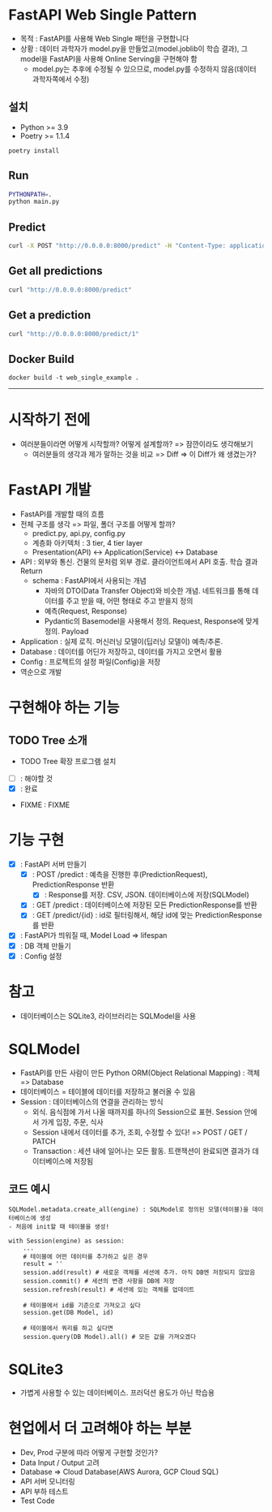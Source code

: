 # FastAPI Web Single Pattern
- 목적 : FastAPI를 사용해 Web Single 패턴을 구현합니다
- 상황 : 데이터 과학자가 model.py을 만들었고(model.joblib이 학습 결과), 그 model을 FastAPI을 사용해 Online Serving을 구현해야 함
  - model.py는 추후에 수정될 수 있으므로, model.py를 수정하지 않음(데이터 과학자쪽에서 수정)

## 설치
- Python >= 3.9
- Poetry >= 1.1.4


```
poetry install
```

## Run
```bash
PYTHONPATH=.
python main.py
```

## Predict
```bash
curl -X POST "http://0.0.0.0:8000/predict" -H "Content-Type: application/json" -d '{"features": [5.1, 3.5, 1.4, 0.2]}'
```

## Get all predictions
```bash
curl "http://0.0.0.0:8000/predict"
```

## Get a prediction
```bash
curl "http://0.0.0.0:8000/predict/1"
```

## Docker Build
```
docker build -t web_single_example .
```

---



# 시작하기 전에
- 여러분들이라면 어떻게 시작할까? 어떻게 설계할까? => 잠깐이라도 생각해보기
  - 여러분들의 생각과 제가 말하는 것을 비교 => Diff => 이 Diff가 왜 생겼는가?

# FastAPI 개발
- FastAPI를 개발할 때의 흐름
- 전체 구조를 생각 => 파일, 폴더 구조를 어떻게 할까?
  - predict.py, api.py, config.py 
  - 계층화 아키텍처 : 3 tier, 4 tier layer
  - Presentation(API) <-> Application(Service) <-> Database
- API : 외부와 통신. 건물의 문처럼 외부 경로. 클라이언트에서 API 호출. 학습 결과 Return
  - schema : FastAPI에서 사용되는 개념
    - 자바의 DTO(Data Transfer Object)와 비슷한 개념. 네트워크를 통해 데이터를 주고 받을 때, 어떤 형태로 주고 받을지 정의
    - 예측(Request, Response)
    - Pydantic의 Basemodel을 사용해서 정의. Request, Response에 맞게 정의. Payload
- Application : 실제 로직. 머신러닝 모델이(딥러닝 모델이) 예측/추론.
- Database : 데이터를 어딘가 저장하고, 데이터를 가지고 오면서 활용
- Config : 프로젝트의 설정 파일(Config)을 저장
- 역순으로 개발

# 구현해야 하는 기능
## TODO Tree 소개
- TODO Tree 확장 프로그램 설치
- [ ] : 해야할 것
- [x] : 완료
- FIXME : FIXME 

# 기능 구현
- [x] : FastAPI 서버 만들기
  - [x] : POST /predict : 예측을 진행한 후(PredictionRequest), PredictionResponse 반환
    - [x] : Response를 저장. CSV, JSON. 데이터베이스에 저장(SQLModel)
  - [x] : GET /predict : 데이터베이스에 저장된 모든 PredictionResponse를 반환
  - [x] : GET /predict/{id} : id로 필터링해서, 해당 id에 맞는 PredictionResponse를 반환
- [x] : FastAPI가 띄워질 때, Model Load => lifespan
- [x] : DB 객체 만들기
- [x] : Config 설정

# 참고
- 데이터베이스는 SQLite3, 라이브러리는 SQLModel을 사용

# SQLModel
- FastAPI를 만든 사람이 만든 Python ORM(Object Relational Mapping) : 객체 => Database
- 데이터베이스 = 테이블에 데이터를 저장하고 불러올 수 있음
- Session : 데이터베이스의 연결을 관리하는 방식
  - 외식. 음식점에 가서 나올 때까지를 하나의 Session으로 표현. Session 안에서 가게 입장, 주문, 식사
  - Session 내에서 데이터를 추가, 조회, 수정할 수 있다! => POST / GET / PATCH
  - Transaction : 세션 내에 일어나는 모든 활동. 트랜잭션이 완료되면 결과가 데이터베이스에 저장됨

## 코드 예시
```
SQLModel.metadata.create_all(engine) : SQLModel로 정의된 모델(테이블)을 데이터베이스에 생성
- 처음에 init할 때 테이블을 생성!
```

```
with Session(engine) as session:
    ...
    # 테이블에 어떤 데이터를 추가하고 싶은 경우
    result = ''
    session.add(result) # 새로운 객체를 세션에 추가. 아직 DB엔 저장되지 않았음
    session.commit() # 세션의 변경 사항을 DB에 저장
    session.refresh(result) # 세션에 있는 객체를 업데이트

    # 테이블에서 id를 기준으로 가져오고 싶다
    session.get(DB Model, id)

    # 테이블에서 쿼리를 하고 싶다면
    session.query(DB Model).all() # 모든 값을 가져오겠다
```

# SQLite3
- 가볍게 사용할 수 있는 데이터베이스. 프러덕션 용도가 아닌 학습용


# 현업에서 더 고려해야 하는 부분
- Dev, Prod 구분에 따라 어떻게 구현할 것인가?
- Data Input / Output 고려
- Database => Cloud Database(AWS Aurora, GCP Cloud SQL)
- API 서버 모니터링
- API 부하 테스트
- Test Code